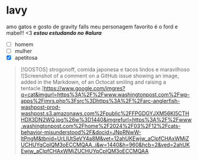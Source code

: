 # lavy
amo gatos e gosto de gravity falls
meu personagem favorito é o ford e mabel!! <3
***estou estudando no #alura***
- [ ] homem
- [ ] mulher
- [x] apetitosa

> [!GOSTOS]
> strogonoff, comida japonesa e tacos lindos e maravilhoso
> ![Screenshot of a comment on a GitHub issue showing an image, added in the Markdown, of an Octocat smiling and raising a tentacle.]https://www.google.com/imgres?q=cat&imgurl=https%3A%2F%2Fwww.washingtonpost.com%2Fwp-apps%2Fimrs.php%3Fsrc%3Dhttps%3A%2F%2Farc-anglerfish-washpost-prod-washpost.s3.amazonaws.com%2Fpublic%2FFPGDGYJXM56KI5CTHHDX3DN2WQ.jpg%26w%3D1440&imgrefurl=https%3A%2F%2Fwww.washingtonpost.com%2Fhome%2F2024%2F03%2F12%2Fcats-behavior-misunderstood%2F&docid=JNpRNwW-ltPngM&tbnid=UrLIUtSeVY4a8M&vet=12ahUKEwjw_aClpfCHAxWMjZUCHUYqCpIQM3oECCMQAA..i&w=1440&h=960&hcb=2&ved=2ahUKEwjw_aClpfCHAxWMjZUCHUYqCpIQM3oECCMQAA
